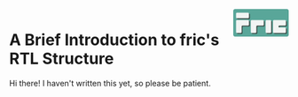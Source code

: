 <img width="100px" align=right src="../../logo/logo_prototype_2.png">

# A Brief Introduction to fric's RTL Structure

Hi there! I haven't written this yet, so please be patient.
